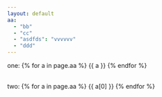 ```yaml
---
layout: default
aa:
  - "bb"
  - "cc"
  - "asdfds": "vvvvvv"
  - "ddd"
---
```


one:
{% for a in page.aa %}
{{ a }}
{% endfor %}

<br/>
two:
{% for a in page.aa %}
{{ a[0] }}
{% endfor %}
